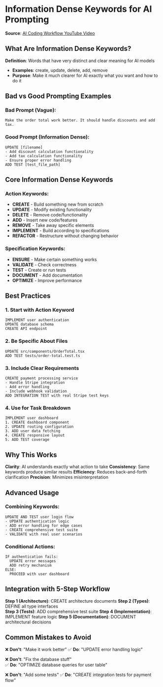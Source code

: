 # Information Dense Keywords for AI Prompting

**Source**: [AI Coding Workflow YouTube Video](../videos/youtube/ai-coding-workflow-production-template.md)

## What Are Information Dense Keywords?

**Definition**: Words that have very distinct and clear meaning for AI models
- **Examples**: create, update, delete, add, remove
- **Purpose**: Make it much clearer for AI exactly what you want and how to do it

## Bad vs Good Prompting Examples

### Bad Prompt (Vague):
```
Make the order total work better. It should handle discounts and add tax.
```

### Good Prompt (Information Dense):
```
UPDATE [filename]
- Add discount calculation functionality
- Add tax calculation functionality  
- Ensure proper error handling
ADD TEST [test_file_path]
```

## Core Information Dense Keywords

### Action Keywords:
- **CREATE** - Build something new from scratch
- **UPDATE** - Modify existing functionality  
- **DELETE** - Remove code/functionality
- **ADD** - Insert new code/features
- **REMOVE** - Take away specific elements
- **IMPLEMENT** - Build according to specifications
- **REFACTOR** - Restructure without changing behavior

### Specification Keywords:
- **ENSURE** - Make certain something works
- **VALIDATE** - Check correctness
- **TEST** - Create or run tests
- **DOCUMENT** - Add documentation
- **OPTIMIZE** - Improve performance

## Best Practices

### 1. Start with Action Keyword
```
IMPLEMENT user authentication
UPDATE database schema  
CREATE API endpoint
```

### 2. Be Specific About Files
```
UPDATE src/components/OrderTotal.tsx
ADD TEST tests/order-total.test.ts
```

### 3. Include Clear Requirements
```
CREATE payment processing service
- Handle Stripe integration
- Add error handling
- Include webhook validation
ADD INTEGRATION TEST with real Stripe test keys
```

### 4. Use for Task Breakdown
```
IMPLEMENT user dashboard
1. CREATE dashboard component
2. UPDATE routing configuration  
3. ADD user data fetching
4. CREATE responsive layout
5. ADD TEST coverage
```

## Why This Works

**Clarity**: AI understands exactly what action to take
**Consistency**: Same keywords produce similar results
**Efficiency**: Reduces back-and-forth clarification
**Precision**: Minimizes misinterpretation

## Advanced Usage

### Combining Keywords:
```
UPDATE AND TEST user login flow
- UPDATE authentication logic
- ADD error handling for edge cases
- CREATE comprehensive test suite
- VALIDATE with real user scenarios
```

### Conditional Actions:
```
IF authentication fails:
  UPDATE error messages
  ADD retry mechanism
ELSE:
  PROCEED with user dashboard
```

## Integration with 5-Step Workflow

**Step 1 (Architecture)**: CREATE architecture documents
**Step 2 (Types)**: DEFINE all type interfaces  
**Step 3 (Tests)**: ADD comprehensive test suite
**Step 4 (Implementation)**: IMPLEMENT feature logic
**Step 5 (Documentation)**: DOCUMENT architectural decisions

## Common Mistakes to Avoid

❌ **Don't**: "Make it work better"
✅ **Do**: "UPDATE error handling logic"

❌ **Don't**: "Fix the database stuff"  
✅ **Do**: "OPTIMIZE database queries for user table"

❌ **Don't**: "Add some tests"
✅ **Do**: "CREATE integration tests for payment flow"